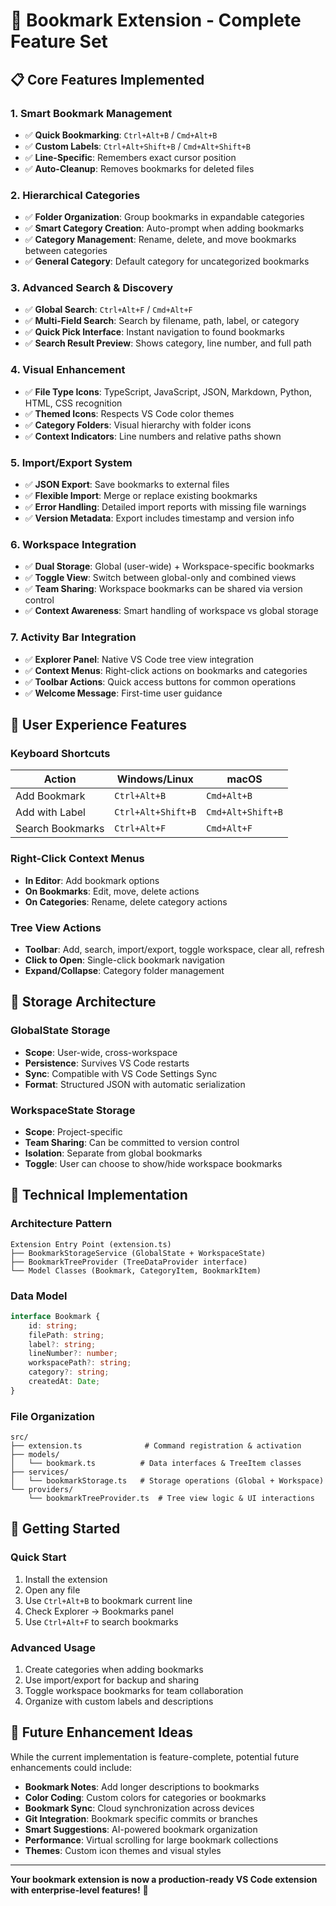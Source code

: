 # 🚀 Bookmark Extension - Complete Feature Set

## 📋 **Core Features Implemented**

### 1. **Smart Bookmark Management**
- ✅ **Quick Bookmarking**: `Ctrl+Alt+B` / `Cmd+Alt+B`
- ✅ **Custom Labels**: `Ctrl+Alt+Shift+B` / `Cmd+Alt+Shift+B`  
- ✅ **Line-Specific**: Remembers exact cursor position
- ✅ **Auto-Cleanup**: Removes bookmarks for deleted files

### 2. **Hierarchical Categories**
- ✅ **Folder Organization**: Group bookmarks in expandable categories
- ✅ **Smart Category Creation**: Auto-prompt when adding bookmarks
- ✅ **Category Management**: Rename, delete, and move bookmarks between categories
- ✅ **General Category**: Default category for uncategorized bookmarks

### 3. **Advanced Search & Discovery**
- ✅ **Global Search**: `Ctrl+Alt+F` / `Cmd+Alt+F`
- ✅ **Multi-Field Search**: Search by filename, path, label, or category
- ✅ **Quick Pick Interface**: Instant navigation to found bookmarks
- ✅ **Search Result Preview**: Shows category, line number, and full path

### 4. **Visual Enhancement**
- ✅ **File Type Icons**: TypeScript, JavaScript, JSON, Markdown, Python, HTML, CSS recognition
- ✅ **Themed Icons**: Respects VS Code color themes
- ✅ **Category Folders**: Visual hierarchy with folder icons
- ✅ **Context Indicators**: Line numbers and relative paths shown

### 5. **Import/Export System**
- ✅ **JSON Export**: Save bookmarks to external files
- ✅ **Flexible Import**: Merge or replace existing bookmarks
- ✅ **Error Handling**: Detailed import reports with missing file warnings
- ✅ **Version Metadata**: Export includes timestamp and version info

### 6. **Workspace Integration**
- ✅ **Dual Storage**: Global (user-wide) + Workspace-specific bookmarks
- ✅ **Toggle View**: Switch between global-only and combined views
- ✅ **Team Sharing**: Workspace bookmarks can be shared via version control
- ✅ **Context Awareness**: Smart handling of workspace vs global storage

### 7. **Activity Bar Integration**
- ✅ **Explorer Panel**: Native VS Code tree view integration
- ✅ **Context Menus**: Right-click actions on bookmarks and categories
- ✅ **Toolbar Actions**: Quick access buttons for common operations
- ✅ **Welcome Message**: First-time user guidance

## 🎯 **User Experience Features**

### **Keyboard Shortcuts**
| Action | Windows/Linux | macOS |
|--------|---------------|-------|
| Add Bookmark | `Ctrl+Alt+B` | `Cmd+Alt+B` |
| Add with Label | `Ctrl+Alt+Shift+B` | `Cmd+Alt+Shift+B` |
| Search Bookmarks | `Ctrl+Alt+F` | `Cmd+Alt+F` |

### **Right-Click Context Menus**
- **In Editor**: Add bookmark options
- **On Bookmarks**: Edit, move, delete actions  
- **On Categories**: Rename, delete category actions

### **Tree View Actions**
- **Toolbar**: Add, search, import/export, toggle workspace, clear all, refresh
- **Click to Open**: Single-click bookmark navigation
- **Expand/Collapse**: Category folder management

## 💾 **Storage Architecture**

### **GlobalState Storage**
- **Scope**: User-wide, cross-workspace
- **Persistence**: Survives VS Code restarts
- **Sync**: Compatible with VS Code Settings Sync
- **Format**: Structured JSON with automatic serialization

### **WorkspaceState Storage**  
- **Scope**: Project-specific
- **Team Sharing**: Can be committed to version control
- **Isolation**: Separate from global bookmarks
- **Toggle**: User can choose to show/hide workspace bookmarks

## 🔧 **Technical Implementation**

### **Architecture Pattern**
```
Extension Entry Point (extension.ts)
├── BookmarkStorageService (GlobalState + WorkspaceState)
├── BookmarkTreeProvider (TreeDataProvider interface)
└── Model Classes (Bookmark, CategoryItem, BookmarkItem)
```

### **Data Model**
```typescript
interface Bookmark {
    id: string;
    filePath: string;
    label?: string;
    lineNumber?: number;
    workspacePath?: string;
    category?: string;
    createdAt: Date;
}
```

### **File Organization**
```
src/
├── extension.ts              # Command registration & activation
├── models/
│   └── bookmark.ts          # Data interfaces & TreeItem classes
├── services/
│   └── bookmarkStorage.ts   # Storage operations (Global + Workspace)
└── providers/
    └── bookmarkTreeProvider.ts  # Tree view logic & UI interactions
```

## 🚀 **Getting Started**

### **Quick Start**
1. Install the extension
2. Open any file
3. Use `Ctrl+Alt+B` to bookmark current line
4. Check Explorer → Bookmarks panel
5. Use `Ctrl+Alt+F` to search bookmarks

### **Advanced Usage**
1. Create categories when adding bookmarks
2. Use import/export for backup and sharing
3. Toggle workspace bookmarks for team collaboration
4. Organize with custom labels and descriptions

## 🎨 **Future Enhancement Ideas**

While the current implementation is feature-complete, potential future enhancements could include:

- **Bookmark Notes**: Add longer descriptions to bookmarks
- **Color Coding**: Custom colors for categories or bookmarks
- **Bookmark Sync**: Cloud synchronization across devices
- **Git Integration**: Bookmark specific commits or branches
- **Smart Suggestions**: AI-powered bookmark organization
- **Performance**: Virtual scrolling for large bookmark collections
- **Themes**: Custom icon themes and visual styles

---

**Your bookmark extension is now a production-ready VS Code extension with enterprise-level features!** 🎉